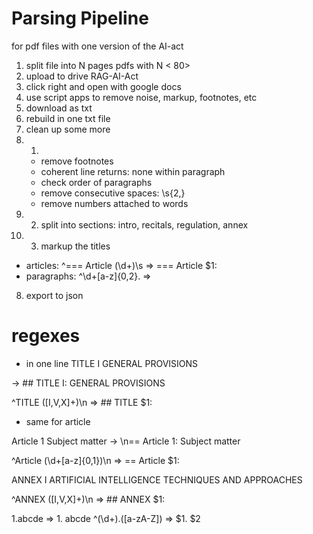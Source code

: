 # Parsing Pipeline

for pdf files with one version of the AI-act

1. split file into N pages pdfs with N < 80>
2. upload to drive RAG-AI-Act
3. click right and open with google docs
4. use script apps to remove noise, markup, footnotes, etc
5. download as txt
6. rebuild in one txt file
7. clean up some more
7. 1.
    - remove footnotes
    - coherent line returns: none within paragraph
    - check order of paragraphs
    - remove consecutive spaces: \s{2,}
    - remove numbers attached to words
7. 2. split into sections: intro, recitals, regulation, annex
7. 3. markup the titles

* articles: ^=== Article (\d+)\s => === Article $1:
* paragraphs: ^\d+[a-z]{0,2}\. =>

8. export to json

# regexes
- in one line
TITLE I
GENERAL PROVISIONS

-> ## TITLE I: GENERAL PROVISIONS

^TITLE ([I,V,X]+)\n => ## TITLE $1:

- same for article

Article 1
Subject matter
-> \n== Article 1: Subject matter

^Article (\d+[a-z]{0,1})\n => == Article $1:

ANNEX I
ARTIFICIAL INTELLIGENCE TECHNIQUES AND APPROACHES

^ANNEX ([I,V,X]+)\n => ## ANNEX $1:

1.abcde => 1. abcde
^(\d+)\.([a-zA-Z]) => $1. $2